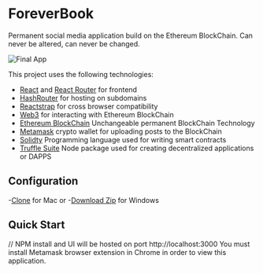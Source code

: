 # ForeverBook
Permanent social media application build on the Ethereum BlockChain. Can never be altered, can never be changed.

![Final App](https://derekwebdev.com/gifs/foreverbook.gif)

This project uses the following technologies:

- [React](https://reactjs.org) and [React Router](https://reacttraining.com/react-router/) for frontend
- [HashRouter](https://www.npmjs.com/package/hash-router) for hosting on subdomains
- [Reactstrap](https://reactstrap.github.io/) for cross browser compatibility
- [Web3](https://web3js.readthedocs.io/en/v1.2.6/) for interacting with Ethereum BlockChain
- [Ethereum BlockChain](https://ethereum.org/) Unchangeable permanent BlockChain Technology
- [Metamask](https://metamask.io/) crypto wallet for uploading posts to the BlockChain
- [Solidty](https://solidity.readthedocs.io/en/v0.6.3/) Programming language used for writing smart contracts
- [Truffle Suite](https://www.trufflesuite.com/) Node package used for creating decentralized applications or DAPPS

## Configuration
-[Clone](https://github.com/derekwebdevcom/ForeverBook.git) for Mac or
-[Download Zip](https://github.com/derekwebdevcom/ForeverBook/archive/master.zip) for Windows


## Quick Start
// NPM install and UI will be hosted on port
 http://localhost:3000
You must install Metamask browser extension in Chrome in order to view this application.
